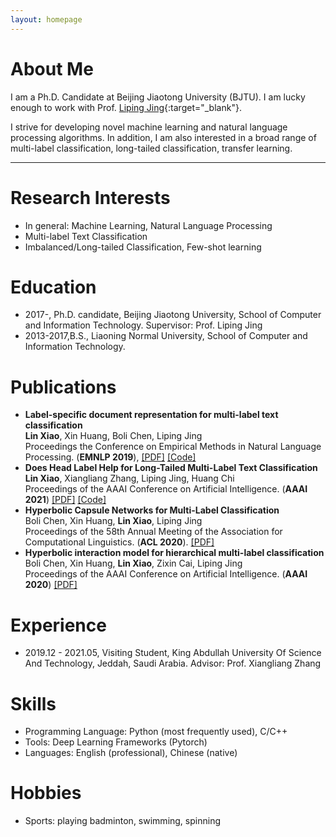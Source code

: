 ```yaml
---
layout: homepage
---
```


# About Me

I am a Ph.D. Candidate at Beijing Jiaotong University (BJTU). I am lucky enough to work with Prof. [Liping Jing](http://faculty.bjtu.edu.cn/8249/){:target="_blank"}. 

I strive for developing novel machine learning and natural language processing algorithms. In addition, I am also interested in a broad range of multi-label classification, long-tailed classification, transfer learning.

***
# Research Interests
- In general: Machine Learning, Natural Language Processing
- Multi-label Text Classification
- Imbalanced/Long-tailed Classification, Few-shot learning

# Education
- 2017-, Ph.D. candidate, Beijing Jiaotong University, School of Computer and Information Technology. Supervisor: Prof. Liping Jing
- 2013-2017,B.S., Liaoning Normal University, School of Computer and Information Technology.


# Publications

- **Label-specific document representation for multi-label text classification**
  <br>
  **Lin Xiao**, Xin Huang, Boli Chen, Liping Jing
  <br>
  Proceedings the Conference on Empirical Methods in Natural Language Processing. (**EMNLP 2019**), 
  [[PDF]](https://aclanthology.org/D19-1044/)  [[Code]](https://github.com/EMNLP2019LSAN/LSAN/)
- **Does Head Label Help for Long-Tailed Multi-Label Text Classification**
  <br>
  **Lin Xiao**, Xiangliang Zhang, Liping Jing, Huang Chi
  <br>
  Proceedings of the AAAI Conference on Artificial Intelligence. (**AAAI 2021**)
  [[PDF]](https://arxiv.org/abs/2101.09704)  [[Code]](https://github.com/xiaolin1207/HTTN-master)
- **Hyperbolic Capsule Networks for Multi-Label Classification**
  <br>
  Boli Chen, Xin Huang, **Lin Xiao**, Liping Jing
  <br>
  Proceedings of the 58th Annual Meeting of the Association for Computational Linguistics. (**ACL 2020**).
  [[PDF]](https://aclanthology.org/2020.acl-main.283/)
- **Hyperbolic interaction model for hierarchical multi-label classification**
  <br>
  Boli Chen, Xin Huang, **Lin Xiao**, Zixin Cai, Liping Jing
  <br>
   Proceedings of the AAAI Conference on Artificial Intelligence. (**AAAI 2020**)
  [[PDF]](https://arxiv.org/abs/1905.10802)

# Experience
- 2019.12 - 2021.05, Visiting Student, King Abdullah University Of Science And Technology, Jeddah, Saudi Arabia. Advisor: Prof. Xiangliang Zhang
  
# Skills
- Programming Language: Python (most frequently used), C/C++
- Tools: Deep Learning Frameworks (Pytorch)
- Languages: English (professional), Chinese (native)

# Hobbies
- Sports: playing badminton, swimming, spinning

<script type="text/javascript">document.write(unescape("%3Cspan id='cnzz_stat_icon_1279691496'%3E%3C/span%3E%3Cscript src='https://s9.cnzz.com/z_stat.php%3Fid%3D1279691496%26show%3Dpic' type='text/javascript'%3E%3C/script%3E"));</script>

